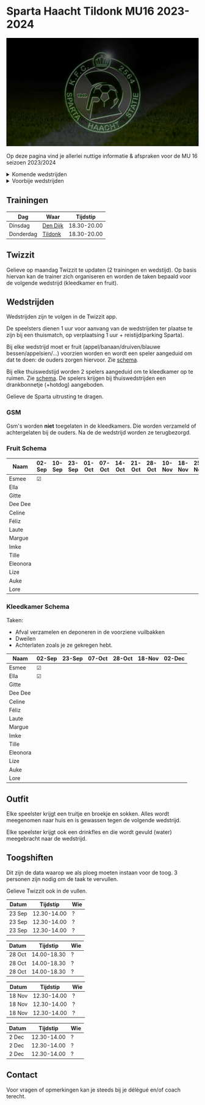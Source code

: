 # Sparta Haacht Tildonk MU16 2023-2024

![sparta](/assets/sparta.jpg)

Op deze pagina vind je allerlei nuttige informatie & afspraken voor de MU 16 seizoen 2023/2024


<details>
  <summary> Komende wedstrijden</summary>
  
<!-- > Volgende **thuis** wedstrijd is op zaterdag **23 september** tegen **Kon. Olvac** om **16.45** (15.45 ter plaatse)

> Kleedkamer: **Esmee & Ella**

> Fruit: **Esmee** -->

> Volgende **uit** wedstrijd is op zondag **10 september** tegen **K.F.C Herent** om **10.00** (09.00 ter plaatse of 08.45 vertrekken op Sparta) 

> Fruit: Ella?

Datum   | Thuis | Uit   | Tegenstander      
---     |:---:  |:---:  |---                
10-Sep  |       |&#9745;|K.F.C Herent       
23-Sep  |&#9745;|       |Kon. Olvac         
01-Oct  |       |&#9745;|Antwerp Diamonds Fc
07-Oct  |&#9745;|       |K.F.C Herenthout
14-Oct  |       |&#9745;|S.C. Mechelen
21-Oct  |       |&#9745;|Red Boys Elzestraat
28-Oct  |&#9745;|       |K.F.C Herent
10-Nov  |       |&#9745;|Kon. Olvac
18-Nov  |&#9745;|       |Antwerp Diamonds Fc
25-Nov  |       |&#9745;|K.F.C Herenthout
02-Dec  |&#9745;|       |S.C. Mechelen

</details>

<details>
  <summary> Voorbije wedstrijden</summary>
  
Datum   | Thuis | Uit   | Tegenstander        | Uitslag
---     |:---:  |:---:  |---                  |---
02-Sep  |&#9745;|       | Red Boys Elzestraat | 2-1

</details>

## Trainingen

<!-- ![trainingen](/assets/trainingen.jpg) -->

Dag         | Waar      | Tijdstip
---         |---        |---
Dinsdag     | [Den Dijk](https://www.google.com/maps/place/Vrijetijdscomplex+Den+Dijk/@50.9618022,4.6403959,15z/data=!4m6!3m5!1s0x47c15f7873006ab5:0xcacde7ca5e7cbce3!8m2!3d50.9618022!4d4.6403959!16s%2Fg%2F1tm681_l?entry=ttu)  | 18.30-20.00
Donderdag   | [Tildonk](https://www.google.com/maps/place/FC+Tildonk/@50.9407269,4.6447554,15z/data=!4m6!3m5!1s0x47c15feb331fafdf:0xf67fc6b22402ec1d!8m2!3d50.9407269!4d4.6447554!16s%2Fg%2F11bzx3dby5?entry=ttu)   | 18.30-20.00

## Twizzit

<!-- ![twizzit](/assets/twizzit.jpg) -->

Gelieve op maandag Twizzit te updaten (2 trainingen en wedstijd). Op basis hiervan kan de trainer zich organiseren en worden de taken bepaald voor de volgende wedstrijd (kleedkamer en fruit). 

## Wedstrijden

<!-- ![wedstrijden](/assets/wedstrijden.jpg) -->

Wedstrijden zijn te volgen in de Twizzit app. 

De speelsters dienen 1 uur voor aanvang van de wedstrijden ter plaatse te zijn bij een thuismatch, op verplaatsing 1 uur + reistijd(parking Sparta).

Bij elke wedstrijd moet er fruit (appel/banaan/druiven/blauwe bessen/appelsien/...) voorzien worden en wordt een speler aangeduid om dat te doen: de ouders zorgen hiervoor. Zie [schema](#fruit-schema).

Bij elke thuiswedstijd worden 2 spelers aangeduid om te kleedkamer op te ruimen. Zie [schema](#kleedkamer-schema).
De spelers krijgen bij thuiswedstrijden een drankbonnetje (+hotdog) aangeboden.

Gelieve de Sparta uitrusting te dragen.

### GSM

<!-- ![gsm](/assets/gsm.jpg) -->

Gsm's worden **niet** toegelaten in de kleedkamers. Die worden verzameld of achtergelaten bij de ouders. Na de de wedstrijd worden ze terugbezorgd.

### Fruit Schema

Naam        | 02-Sep    |10-Sep     |23-Sep     |01-Oct     |07-Oct     |14-Oct     |21-Oct     |28-Oct     |10-Nov     |18-Nov     |25-Nov     |02-Dec
---         |---        |---        |---    |---    |---    |---    |---    |---    |---    |---    |---    |---
Esmee	    |&#9745;    |           |       |       |       |       |       |       |       |       |       |
Ella	    |           |           |       |       |       |       |       |       |       |       |       |
Gitte	    |           |           |       |       |       |       |       |       |       |       |       | 
Dee Dee	    |           |           |       |       |       |       |       |       |       |       |       |
Celine	    |           |           |       |       |       |       |       |       |       |       |       |
Féliz	    |           |           |       |       |       |       |       |       |       |       |       |
Laute	    |           |           |       |       |       |       |       |       |       |       |       |
Margue	    |           |           |       |       |       |       |       |       |       |       |       |
Imke	    |           |           |       |       |       |       |       |       |       |       |       |
Tille	    |           |           |       |       |       |       |       |       |       |       |       |
Eleonora	|           |           |       |       |       |       |       |       |       |       |       |
Lize        |           |           |       |       |       |       |       |       |       |       |       |
Auke        |           |           |       |       |       |       |       |       |       |       |       |
Lore		|           |           |       |       |       |       |       |       |       |       |       |

<!-- Kato		|           |           |       |       |       |       |       |       |       |       |       | -->

### Kleedkamer Schema

Taken:

- Afval verzamelen en deponeren in de voorziene vuilbakken
- Dweilen
- Achterlaten zoals je ze gekregen hebt.

Naam        | 02-Sep    |23-Sep     |07-Oct     |28-Oct     |18-Nov     |02-Dec
---         | ---       |---        |---        |---        |---        |---
Esmee	    |&#9745;    |           |           |           |           |
Ella	    |&#9745;    |           |           |           |           |
Gitte	    |           |           |           |           |           |
Dee Dee	    |           |           |           |           |           |
Celine	    |           |           |           |           |           |
Féliz	    |           |           |           |           |           |
Laute	    |           |           |           |           |           |
Margue	    |           |           |           |           |           |
Imke	    |           |           |           |           |           |
Tille	    |           |           |           |           |           |
Eleonora	|           |           |           |           |           |
Lize        |           |           |           |           |           |
Auke        |           |           |           |           |           |
Lore        |           |           |           |           |           |

<!-- Kato        |           |           |           |           |           | -->

## Outfit

<!-- ![outfit](/assets/outfit.jpg) -->

Elke speelster krijgt een truitje en broekje en sokken. Alles wordt meegenomen naar huis en is gewassen tegen de volgende wedstrijd. 

Elke speelster krijgt ook een drinkfles en die wordt gevuld (water) meegebracht naar de wedstrijd. 

## Toogshiften

Dit zijn de data waarop we als ploeg moeten instaan voor de toog. 3 personen zijn nodig om de taak te vervullen.

Gelieve Twizzit ook in de vullen.

Datum   | Tijdstip  | Wie
---     | ---       | ---
23 Sep  |12.30-14.00| ?
23 Sep  |12.30-14.00| ?
23 Sep  |12.30-14.00| ?

Datum   | Tijdstip  | Wie
---     | ---       | ---
28 Oct  |14.00-18.30| ?
28 Oct  |14.00-18.30| ?
28 Oct  |14.00-18.30| ?

Datum   | Tijdstip  | Wie
---     | ---       | ---
18 Nov  |12.30-14.00| ?
18 Nov  |12.30-14.00| ?
18 Nov  |12.30-14.00| ?

Datum   | Tijdstip  | Wie
---     | ---       | ---
2 Dec   |12.30-14.00| ?
2 Dec   |12.30-14.00| ?
2 Dec   |12.30-14.00| ?

## Contact

<!-- ![contact](/assets/contact.jpg) -->

Voor vragen of opmerkingen kan je steeds bij je délégué en/of coach terecht.
